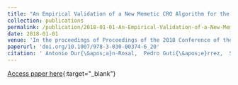 ```yaml
---
title: "An Empirical Validation of a New Memetic CRO Algorithm for the Approximation of Time Series"
collection: publications
permalink: /publication/2018-01-01-An-Empirical-Validation-of-a-New-Memetic-CRO-Algorithm-for-the-Approximation-of-Time-Series
date: 2018-01-01
venue: 'In the proceedings of Proceedings of the 2018 Conference of the Spanish Association for Artificial Intelligence (CAEPIA2018)'
paperurl: 'doi.org/10.1007/978-3-030-00374-6_20'
citation: ' Antonio Dur{\&apos;a}n-Rosal,  Pedro Guti{\&apos;e}rrez,  Sancho Salcedo-Sanz,  C{\&apos;e}sar Herv{\&apos;a}s-Mart{\&apos;i}nez, &quot;An Empirical Validation of a New Memetic CRO Algorithm for the Approximation of Time Series.&quot; In the proceedings of Proceedings of the 2018 Conference of the Spanish Association for Artificial Intelligence (CAEPIA2018), 2018.'
---
```

[Access paper here](doi.org/10.1007/978-3-030-00374-6_20){:target="_blank"}

